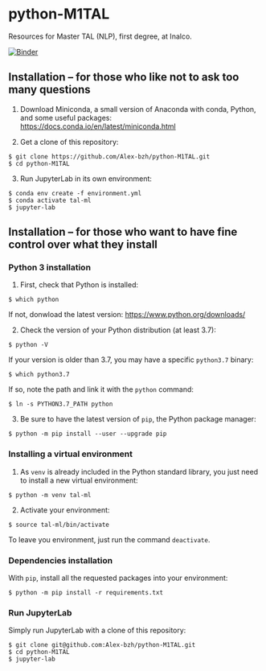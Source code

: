 # python-M1TAL

Resources for Master TAL (NLP), first degree, at Inalco.

[![Binder](https://mybinder.org/badge_logo.svg)](https://mybinder.org/v2/gh/Alex-bzh/python-M1TAL/main)

## Installation – for those who like not to ask too many questions

1. Download Miniconda, a small version of Anaconda with conda, Python, and some useful packages:  
https://docs.conda.io/en/latest/miniconda.html

2. Get a clone of this repository:

```
$ git clone https://github.com/Alex-bzh/python-M1TAL.git
$ cd python-M1TAL
```

3. Run JupyterLab in its own environment:

```
$ conda env create -f environment.yml
$ conda activate tal-ml
$ jupyter-lab
```

## Installation – for those who want to have fine control over what they install

### Python 3 installation

1. First, check that Python is installed:

```
$ which python
```

If not, donwload the latest version:
https://www.python.org/downloads/

2. Check the version of your Python distribution (at least 3.7):

```
$ python -V
```

If your version is older than 3.7, you may have a specific `python3.7` binary:

```
$ which python3.7
```

If so, note the path and link it with the `python` command:

```
$ ln -s PYTHON3.7_PATH python
```

3. Be sure to have the latest version of `pip`, the Python package manager:

```
$ python -m pip install --user --upgrade pip
```

### Installing a virtual environment

1. As `venv` is already included in the Python standard library, you just need to install a new virtual environment:

```
$ python -m venv tal-ml
```

2. Activate your environment:

```
$ source tal-ml/bin/activate
```

To leave you environment, just run the command `deactivate`.

### Dependencies installation

With `pip`, install all the requested packages into your environment:

```
$ python -m pip install -r requirements.txt
```

### Run JupyterLab

Simply run JupyterLab with a clone of this repository:

```
$ git clone git@github.com:Alex-bzh/python-M1TAL.git
$ cd python-M1TAL
$ jupyter-lab
```
